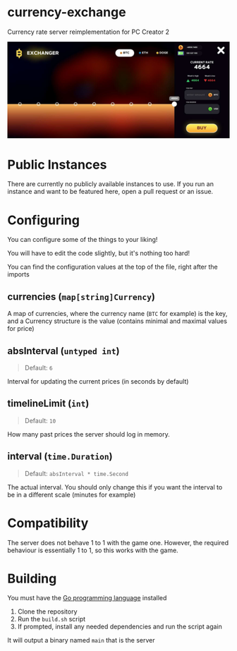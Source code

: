 # currency-exchange
Currency rate server reimplementation for PC Creator 2 

![Screenshot of a PC Creator 2 mod connected to an instance of this server](misc/example.jpg)

# Public Instances
There are currently no publicly available instances to use. If you run an instance and want to be featured here, open a pull request or an issue.

# Configuring
You can configure some of the things to your liking!

You will have to edit the code slightly, but it's nothing too hard!

You can find the configuration values at the top of the file, right after the imports
## currencies (`map[string]Currency`)
A map of currencies, where the currency name (`BTC` for example) is the key, and a Currency structure is the value (contains minimal and maximal values for price)

## absInterval (`untyped int`)
> Default: `6`

Interval for updating the current prices (in seconds by default)

## timelineLimit (`int`)
> Default: `10`

How many past prices the server should log in memory.

## interval (`time.Duration`)
> Default: `absInterval * time.Second`

The actual interval. You should only change this if you want the interval to be in a different scale (minutes for example)

# Compatibility
The server does not behave 1 to 1 with the game one. However, the required behaviour is essentially 1 to 1, so this works with the game.

# Building
You must have the [Go programming language](https://go.dev) installed
1. Clone the repository
2. Run the `build.sh` script
3. If prompted, install any needed dependencies and run the script again

It will output a binary named `main` that is the server
